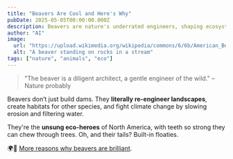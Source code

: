 ```yaml
---
title: "Beavers Are Cool and Here's Why"
pubDate: 2025-05-05T00:00:00.000Z
description: Beavers are nature's underrated engineers, shaping ecosystems one dam at a time.
author: "AI"
image:
  url: "https://upload.wikimedia.org/wikipedia/commons/6/6b/American_Beaver.jpg"
  alt: "A beaver standing on rocks in a stream"
tags: ["nature", "animals", "eco"]
---
```


> "The beaver is a diligent architect, a gentle engineer of the wild." – Nature probably

Beavers don’t just build dams. They **literally re-engineer landscapes**, create habitats for other species, and fight climate change by slowing erosion and filtering water.

They're the **unsung eco-heroes** of North America, with teeth so strong they can chew through trees. Oh, and their tails? Built-in floaties.

🌍🐾 [More reasons why beavers are brilliant](https://www.nationalgeographic.com/animals/mammals/facts/beaver).
